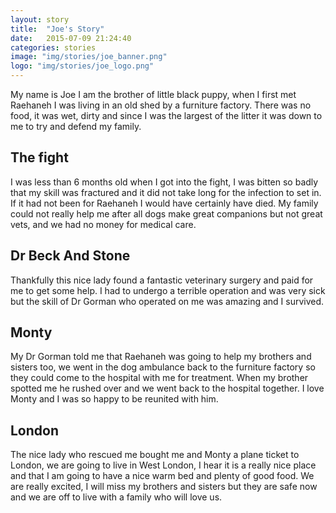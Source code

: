 ```yaml
---
layout: story
title:  "Joe's Story"
date:   2015-07-09 21:24:40
categories: stories
image: "img/stories/joe_banner.png"
logo: "img/stories/joe_logo.png"
---
```


My name is Joe I am the brother of little black puppy,  when I first met Raehaneh I was living in an old shed by a furniture factory.  There was no food, it was wet, dirty and since I was the largest of the litter it was down to me to try and defend my family.  

## The fight
I was less than 6 months old when I got into the fight, I was bitten so badly that my skill was fractured and it did not take long for the infection to set in.  If it had not been for Raehaneh I would have certainly have died.  My family could not really help me after all dogs make great companions but not great vets, and we had no money for medical care.  

## Dr Beck And Stone
Thankfully this nice lady found a fantastic veterinary surgery and paid for me to get some help. I had to undergo a terrible operation and was very sick but the skill of Dr Gorman who operated on me was amazing and I survived.

## Monty
My Dr Gorman told me that Raehaneh was going to help my brothers and sisters too, we went in the dog ambulance back to the furniture factory so they could come to the hospital with me for treatment.  When my brother spotted me he rushed over and we went back to the hospital together.  I love Monty and I was so happy to be reunited with him.

## London
The nice lady who rescued me bought me and Monty a plane ticket to London, we are going to live in West London, I hear it is a really nice place and that I am going to have a nice warm bed and plenty of good food.  We are really excited, I will miss my brothers and sisters but they are safe now and we are off to live with a family who will love us.
